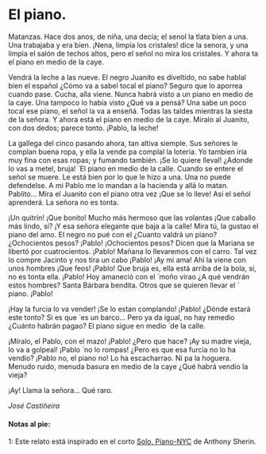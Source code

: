 # El piano.

Matanzas. Hace dos anos, de niña, una decía; el senol la tlata bien a una. Una trabajaba y era bien.
¡Nena, limpia los cristales! dice la senora, y una limpia el salón de techos altos, pero el señol no
mira los cristales. Y ahora ta el piano en medio de la caye.

Vendrá la leche a las nueve. El negro Juanito es diveltido, no sabe hablal bien el español ¿Cómo
va a sabel tocal el piano? Seguro que lo aporrea cuando pase. Cucha, alla viene. Nunca habrá
visto a un piano en medio de la caye. Una tampoco lo había visto ¿Qué va a pensá? Una sabe
un poco tocal ese piano, el señol la va a enseñá. Todas las taldes mientras la siesta de la señora. Y
ahora está el piano en medio de la caye. Míralo al Juanito, con dos dedos; parece tonto. ¡Pablo, la
leche!

La gallega del cinco pasando ahora, tan altiva siemple. Sus señores le complan buena ropa, y ella
la vende pa complal la lotería. Yo tambien iría muy fina con esas ropas; y fumando también. ¡Se
lo quiere lleval! ¿Adonde lo vas a metel, bruja! 
́
El piano en medio de la calle. Cuando se entere el señol se muere. Le está bien por lo que le hizo
a una. Una no puede defendelse. A mi Pablo me lo mandan a la hacienda y allá lo matan.
Pablito... Mira el Juanito con el piano otra vez ¡Que se lo lleve! Así el señol aprenderá. La señora
no es tonta.

¡Un quitrín! ¡Que bonito! Mucho más hermoso que las volantas ¡Que caballo más lindo, sí? ¡Y
esa señora elegante que baja a la calle! Mira tú, la gustao el piano del amo. El negro no pué
con el ¿Cuanto valdrá un piano? ¿Ochocientos pesos? ¡Pablo! ¡Ochocientos pesos? Dicen que
la Mariana se libertó por cuatrocientos. ¡Pablo! Mañana lo llevaremos con el carro. Tal vez lo
compre Jacinto y nos tira un cabo ¡Pablo! ¡Ay mi ama! Ahí la viene con unos hombres ¡Que feos!
¡Pablo! Que bruja es, ella está arriba de la bola, sí, no es tonta ella. ¡Pablo! Hoy amaneció con el  ́
moño virao ¿A qué vendrán estos hombres? Santa Bárbara bendita. Otros que se quieren llevar el  ́
piano. ¡Pablo!

¡Hay la furcia lo va vender! ¡Se lo estan complando! ¡Pablo! ¿Dónde estará este tonto? Si es que  ́
es un barco... Pero ya da igual, no hay remedio ¿Cuánto habrán pagao? El piano sigue en medio  ́
de la calle.

¡Míralo, el Pablo, con el mazo! ¡Pablo! ¿Pero que hace? ¡Ay su madre vieja, lo va a golpeal! ¡Pablo  ́
no lo rompas! ¿Pero es que esa furcia no lo ha vendío? ¡Pablo no, el piano no! Lo ha escacharrao.
Ni pa la hoguera. Menudo ruido, menuda basura en medio de la caye ¿Qué habrá vendío la vieja?

¡Ay! Llama la señora... Qué raro.


*José Castiñeira*

#### Notas al pie:

<a name="1"> 1</a>: Este relato está inspirado en el corto [Solo, Piano-NYC](https://vimeo.com/69386989) de Anthony Sherin.
